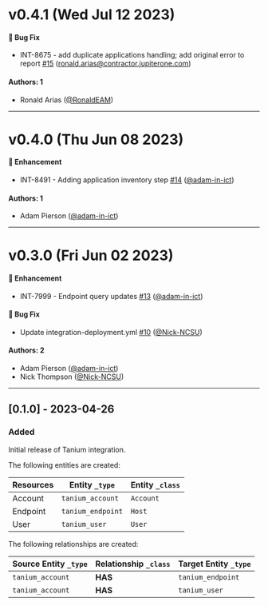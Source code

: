 # v0.4.1 (Wed Jul 12 2023)

#### 🐛 Bug Fix

- INT-8675 - add duplicate applications handling; add original error to report [#15](https://github.com/JupiterOne/graph-tanium/pull/15) (ronald.arias@contractor.jupiterone.com)

#### Authors: 1

- Ronald Arias ([@RonaldEAM](https://github.com/RonaldEAM))

---

# v0.4.0 (Thu Jun 08 2023)

#### 🚀 Enhancement

- INT-8491 - Adding application inventory step [#14](https://github.com/JupiterOne/graph-tanium/pull/14) ([@adam-in-ict](https://github.com/adam-in-ict))

#### Authors: 1

- Adam Pierson ([@adam-in-ict](https://github.com/adam-in-ict))

---

# v0.3.0 (Fri Jun 02 2023)

#### 🚀 Enhancement

- INT-7999 - Endpoint query updates [#13](https://github.com/JupiterOne/graph-tanium/pull/13) ([@adam-in-ict](https://github.com/adam-in-ict))

#### 🐛 Bug Fix

- Update integration-deployment.yml [#10](https://github.com/JupiterOne/graph-tanium/pull/10) ([@Nick-NCSU](https://github.com/Nick-NCSU))

#### Authors: 2

- Adam Pierson ([@adam-in-ict](https://github.com/adam-in-ict))
- Nick Thompson ([@Nick-NCSU](https://github.com/Nick-NCSU))

---

## [0.1.0] - 2023-04-26

### Added

Initial release of Tanium integration.

The following entities are created:

| Resources | Entity `_type`    | Entity `_class` |
| --------- | ----------------- | --------------- |
| Account   | `tanium_account`  | `Account`       |
| Endpoint  | `tanium_endpoint` | `Host`          |
| User      | `tanium_user`     | `User`          |

The following relationships are created:

| Source Entity `_type` | Relationship `_class` | Target Entity `_type` |
| --------------------- | --------------------- | --------------------- |
| `tanium_account`      | **HAS**               | `tanium_endpoint`     |
| `tanium_account`      | **HAS**               | `tanium_user`         |
